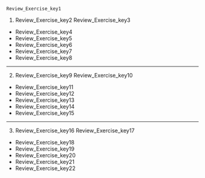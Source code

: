 ```ngMeta
Review_Exercise_key1
```

1. Review_Exercise_key2
Review_Exercise_key3
- Review_Exercise_key4
- Review_Exercise_key5
- Review_Exercise_key6
- Review_Exercise_key7
- Review_Exercise_key8
---

2. Review_Exercise_key9
Review_Exercise_key10
- Review_Exercise_key11
- Review_Exercise_key12
- Review_Exercise_key13
- Review_Exercise_key14
- Review_Exercise_key15
---

3. Review_Exercise_key16
Review_Exercise_key17
- Review_Exercise_key18
- Review_Exercise_key19
- Review_Exercise_key20
- Review_Exercise_key21
- Review_Exercise_key22

